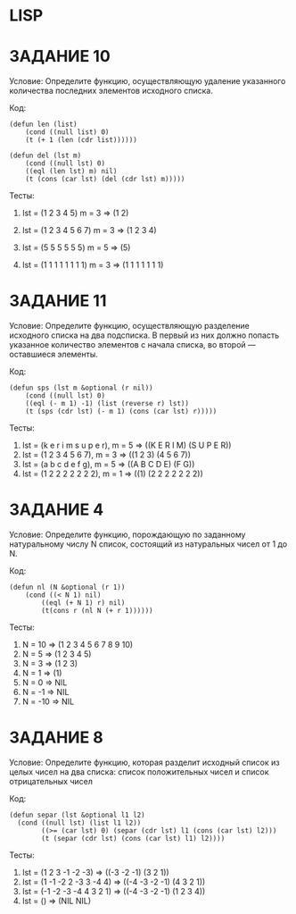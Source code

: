 # LISP

# ЗАДАНИЕ 10

Условие: Определите функцию, осуществляющую удаление указанного количества последних элементов исходного списка.

Код: 
``` 
(defun len (list)
    (cond ((null list) 0)
    (t (+ 1 (len (cdr list))))))
    
(defun del (lst m)
    (cond ((null lst) 0)
    ((eql (len lst) m) nil)
    (t (cons (car lst) (del (cdr lst) m)))))
``` 

Тесты: 

1) lst = (1 2 3 4 5)
m = 3
=> (1 2)

2) lst = (1 2 3 4 5 6 7)
m = 3
=> (1 2 3 4)

3) lst = (5 5 5 5 5 5)
m = 5
=> (5)

4) lst = (1 1 1 1 1 1 1 1)
m = 3
=> (1 1 1 1 1 1 1) 


# ЗАДАНИЕ 11

Условие: Определите функцию, осуществляющую разделение исходного списка на два подсписка. В первый из них должно попасть указанное количество элементов с начала списка, во второй — оставшиеся элементы.

Код: 

``` 
(defun sps (lst m &optional (r nil))
    (cond ((null lst) 0)
    ((eql (- m 1) -1) (list (reverse r) lst))
    (t (sps (cdr lst) (- m 1) (cons (car lst) r)))))
``` 

Тесты:

1) lst = (k e r i m s u p e r), m = 5 => ((K E R I M) (S U P E R)) 
2) lst = (1 2 3 4 5 6 7), m = 3 => ((1 2 3) (4 5 6 7))
3) lst = (a b c d e f g), m = 5 => ((A B C D E) (F G)) 
4) lst = (1 2 2 2 2 2 2 2), m = 1 => ((1) (2 2 2 2 2 2 2)) 


# ЗАДАНИЕ 4

Условие: Определите функцию, порождающую по заданному натуральному числу N список, состоящий из натуральных чисел от 1 до N.

Код: 

``` 
(defun nl (N &optional (r 1))
    (cond ((< N 1) nil)
        ((eql (+ N 1) r) nil)
        (t(cons r (nl N (+ r 1))))))
``` 

Тесты: 

1) N = 10 => (1 2 3 4 5 6 7 8 9 10)
2) N = 5 => (1 2 3 4 5)
3) N = 3 => (1 2 3)
4) N = 1 => (1)
5) N = 0 => NIL
6) N = -1 => NIL
7) N = -10 => NIL


# ЗАДАНИЕ 8

Условие: Определите функцию, которая разделит исходный список из целых чисел на два списка: список положительных чисел и список отрицательных чисел

Код: 

``` 
(defun separ (lst &optional l1 l2)
  (cond ((null lst) (list l1 l2))
        ((>= (car lst) 0) (separ (cdr lst) l1 (cons (car lst) l2)))
        (t (separ (cdr lst) (cons (car lst) l1) l2))))

``` 

Тесты: 
1) lst = (1 2 3 -1 -2 -3) => ((-3 -2 -1) (3 2 1)) 
2) lst = (1 -1 -2 2 -3 3 -4 4) => ((-4 -3 -2 -1) (4 3 2 1))
3) lst = (-1 -2 -3 -4 4 3 2 1) => ((-4 -3 -2 -1) (1 2 3 4)) 
4) lst = () => (NIL NIL)
